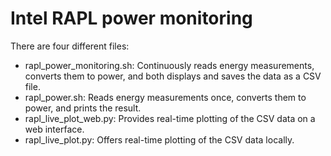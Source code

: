 # Intel RAPL power monitoring
There are four different files:

* rapl_power_monitoring.sh: Continuously reads energy measurements, converts them to power, and both displays and saves the data as a CSV file.
* rapl_power.sh: Reads energy measurements once, converts them to power, and prints the result.
* rapl_live_plot_web.py: Provides real-time plotting of the CSV data on a web interface.
* rapl_live_plot.py: Offers real-time plotting of the CSV data locally.
